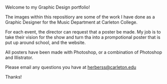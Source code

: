 Welcome to my Graphic Design portfolio!

The images within this repositiory are some of the work I have done as a Graphic 
Designer for the Music Department at Carleton College.

For each event, the director can request that a poster be made.
My job is to take their vision for the show and turn tha into a prompotional poster 
that is put up around school, and the website. 

All posters have been made with Photoshop, or a combination of Photoshop and Illistrator.

Please email any questions you have at herberss@carleton.edu


Thanks!
